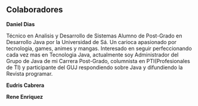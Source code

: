 ## Colaboradores

**Daniel Dias**

Técnico en Analisis y Desarrollo de Sistemas Alumno de Post-Grado en Desarrollo Java por la Universidad de Sá. Un carioca apasionado por tecnologia, games, animes y mangas. Interesado en seguir perfeccionando cada vez mas en Tecnologia Java, actualmente soy Administrador del Grupo de Java de mi Carrera Post-Grado, columnista en PTI(Profesionales de TI) y participante del GUJ respondiendo sobre Java y difundiendo la Revista programar.


**Eudris Cabrera**

**Rene Enriquez**